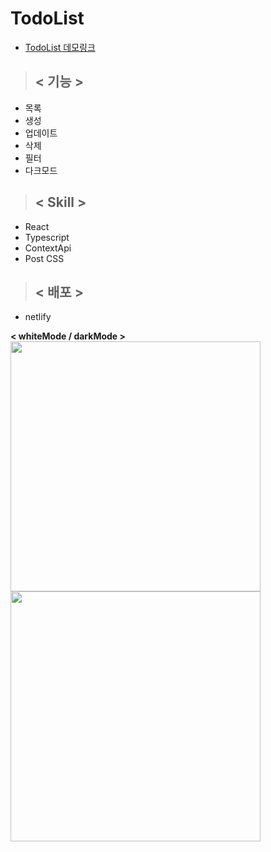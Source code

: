 # TodoList

- [TodoList 데모링크](https://63a9554846200d6298f500f1--glowing-lolly-0085d6.netlify.app/)

> ## < 기능 >

- 목록
- 생성
- 업데이트
- 삭제
- 필터
- 다크모드

> ## < Skill >

- React
- Typescript
- ContextApi
- Post CSS

> ## < 배포 >

- netlify

**< whiteMode / darkMode >**
<br />
<img src="images/img.png" width="400" height="400"/>
<img src="images/img_1.png" width="400" height="400"/>
